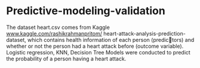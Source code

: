 # Predictive-modeling-validation

The dataset heart.csv comes from Kaggle www.kaggle.com/rashikrahmanpritom/
heart-attack-analysis-prediction-dataset, which contains health information of each person (predictors) and whether or not the person had a heart attack before (outcome variable). Logistic regression, KNN, Decision Tree Models were conducted to predict the probability of a person
having a heart attack.
